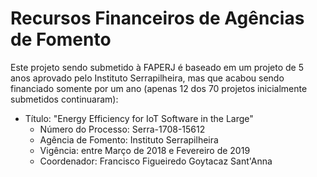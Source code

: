 # Recursos Financeiros de Agências de Fomento

Este projeto sendo submetido à FAPERJ é baseado em um projeto de 5 anos aprovado pelo Instituto Serrapilheira, mas que acabou sendo financiado somente por um ano (apenas 12 dos 70 projetos inicialmente submetidos continuaram):

- Título: "Energy Efficiency for IoT Software in the Large"
    - Número do Processo: Serra-1708-15612
    - Agência de Fomento: Instituto Serrapilheira
    - Vigência: entre Março de 2018 e Fevereiro de 2019
    - Coordenador: Francisco Figueiredo Goytacaz Sant'Anna
